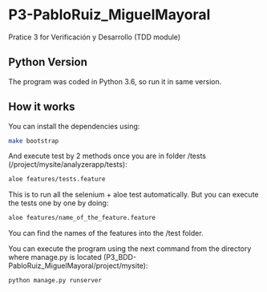 # P3-PabloRuiz_MiguelMayoral

Pratice 3 for Verificación y Desarrollo (TDD module)

## Python Version

The program was coded in Python 3.6, so run it in same version.

## How it works

You can install the dependencies using:

```bash
make bootstrap
```

And execute test by 2 methods once you are in folder /tests (/project/mysite/analyzerapp/tests):

```bash
aloe features/tests.feature
```
This is to run all the selenium + aloe test automatically.
But you can execute the tests one by one by doing:
```bash
aloe features/name_of_the_feature.feature
```
You can find the names of the features into the /test folder.

You can execute the program using the next command from the directory where manage.py is located (P3_BDD-PabloRuiz_MiguelMayoral/project/mysite):

```bash
python manage.py runserver
```

